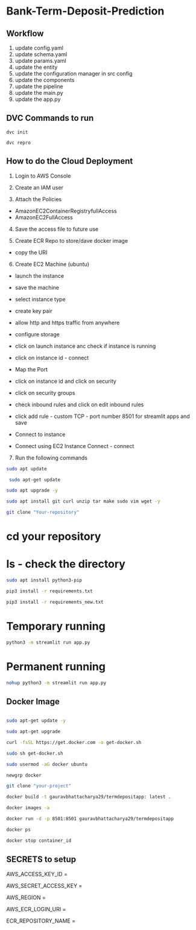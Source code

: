 # Bank-Term-Deposit-Prediction

## Workflow 

1. update config.yaml
2. update schema.yaml
3. update params.yaml
4. update the entity
5. update the configuration manager in src config
6. update the components
7. update the pipeline
8. update the main.py
9. update the app.py


## DVC Commands to run

`dvc init` 

`dvc repro` 


## How to do the Cloud Deployment 

1. Login to AWS Console

2. Create an IAM user

3. Attach the Policies

 - AmazonEC2ContainerRegistryfullAccess
 - AmazonEC2FullAccess

4. Save the access file to future use

5. Create ECR Repo to store/dave docker image
  - copy the URI

6. Create EC2 Machine (ubuntu)

  - launch the instance
  - save the machine
  - select instance type 
  - create key pair
  - allow http and https traffic from anywhere
  - configure storage 
  - click on launch instance anc check if instance is running

  - click on instance id - connect

  - Map the Port 
  - click on instance id and click on security 
  - click on security groups
  - check inbound rules and click on edit inbound rules 
  - click add rule - custom TCP - port number 8501 for streamlit apps and save

  - Connect to instance
  - Connect using EC2 Instance Connect - connect

7. Run the following commands 

```bash
sudo apt update
```

```bash
 sudo apt-get update
 ```

 ```bash
sudo apt upgrade -y
```

```bash
sudo apt install git curl unzip tar make sudo vim wget -y
```

```bash
git clone "Your-repository"
```

# cd your repository
# ls - check the directory

```bash
sudo apt install python3-pip
```

```bash
pip3 install -r requirements.txt
```

```bash
pip3 install -r requirements_new.txt
```
   
# Temporary running

```bash
python3 -m streamlit run app.py
```

# Permanent running

```bash
nohup python3 -m streamlit run app.py 
```


## Docker Image

```bash

sudo apt-get update -y
```

```bash
sudo apt-get upgrade
```

```bash
curl -fsSL https://get.docker.com -o get-docker.sh
```

```bash
sudo sh get-docker.sh
```

```bash
sudo usermod -aG docker ubuntu
```

```bash
newgrp docker
```

```bash
git clone "your-project"
```

```bash
docker build -t gauravbhattacharya29/termdepositapp: latest .
```

```bash
docker images -a
```

```bash
docker run -d -p 8501:8501 gauravbhattacharya29/termdepositapp
```

```bash
docker ps
```

```bash
docker stop container_id
```


## SECRETS to setup

AWS_ACCESS_KEY_ID = 

AWS_SECRET_ACCESS_KEY = 

AWS_REGION = 

AWS_ECR_LOGIN_URI = 

ECR_REPOSITORY_NAME = 